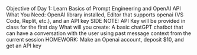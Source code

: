 Objective of Day 1: Learn Basics of Prompt Engineering and OpenAI API
What You Need: OpenAI library installed, Editor that supports openai (VS Code, Replit, etc.), and an API key
SIDE NOTE: API Key will be provided in class for the first day
What will you create: A basic chatGPT chatbot that can have a conversation with the user using past message context from the current session
HOMEWORK: Make an Openai account, deposit $10, and get an API key